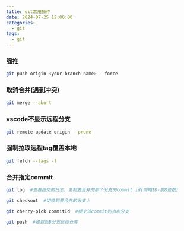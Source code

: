 ```yaml
---
title: git常用操作
date: 2024-07-25 12:00:00
categories:
  - git
tags:
  - git
---
```


### 强推
```bash
git push origin <your-branch-name> --force
```

### 取消合并(遇到冲突)
```bash
git merge --abort
```

### vscode不显示远程分支
```bash
git remote update origin --prune
```

### 强制拉取远程tag覆盖本地
```bash
git fetch --tags -f
```

### 合并指定commit
```bash
git log  #查看提交的日志，复制要合并的那个分支的commit id(简略ID-前8位数)

git checkout  #切换到要合并的分支上

git cherry-pick commitId  #提交该commit到当前分支

git push  #推送到B分支远程仓库
```




 